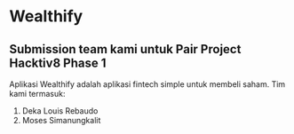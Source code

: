 # Wealthify

## Submission team kami untuk Pair Project Hacktiv8 Phase 1

Aplikasi Wealthify adalah aplikasi fintech simple untuk membeli saham.
Tim kami termasuk:

1. Deka Louis Rebaudo
2. Moses Simanungkalit
